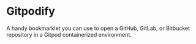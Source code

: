 # Gitpodify

A handy bookmarklet you can use to open a GitHub, GitLab, or Bitbucket repository in a Gitpod containerized environment.
